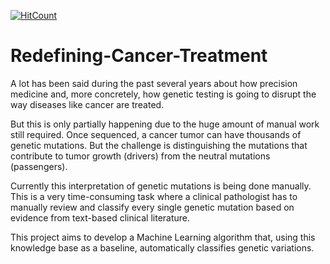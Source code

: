 [![HitCount](http://hits.dwyl.io/{username}/{repo}.svg)](http://hits.dwyl.io/{rbhatia46}/{Redefining-Cancer-Treatment})


# Redefining-Cancer-Treatment

A lot has been said during the past several years about how precision medicine and, more concretely, how genetic testing is going to disrupt the way diseases like cancer are treated.

But this is only partially happening due to the huge amount of manual work still required. Once sequenced, a cancer tumor can have thousands of genetic mutations. But the challenge is distinguishing the mutations that contribute to tumor growth (drivers) from the neutral mutations (passengers).

Currently this interpretation of genetic mutations is being done manually. This is a very time-consuming task where a clinical pathologist has to manually review and classify every single genetic mutation based on evidence from text-based clinical literature.

This project aims to develop a Machine Learning algorithm that, using this knowledge base as a baseline, automatically classifies genetic variations.
